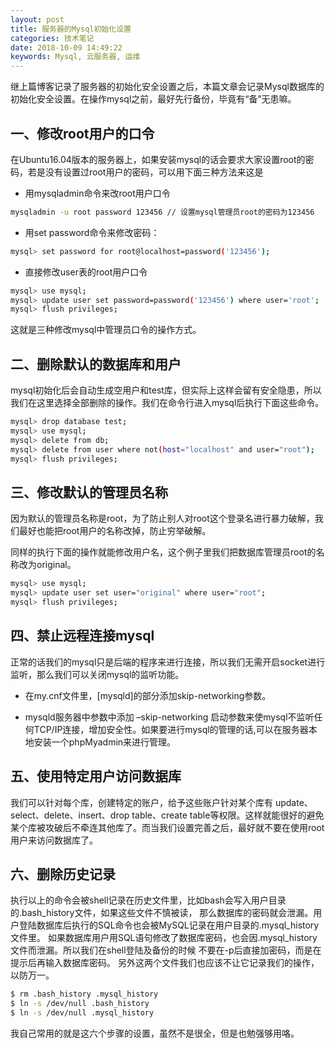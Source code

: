 ```yaml
---
layout: post
title: 服务器的Mysql初始化设置
categories: 技术笔记
date: 2018-10-09 14:49:22
keywords: Mysql, 云服务器, 运维
---
```


继上篇博客记录了服务器的初始化安全设置之后，本篇文章会记录Mysql数据库的初始化安全设置。在操作mysql之前，最好先行备份，毕竟有“备”无患嘛。

## 一、修改root用户的口令

在Ubuntu16.04版本的服务器上，如果安装mysql的话会要求大家设置root的密码，若是没有设置过root用户的密码，可以用下面三种方法来这是

- 用mysqladmin命令来改root用户口令

```bash
mysqladmin -u root password 123456 // 设置mysql管理员root的密码为123456
```

- 用set password命令来修改密码：

```bash
mysql> set password for root@localhost=password('123456');

```

- 直接修改user表的root用户口令

```bash
mysql> use mysql;
mysql> update user set password=password('123456') where user='root';
mysql> flush privileges;
```

这就是三种修改mysql中管理员口令的操作方式。

<!--more-->

## 二、删除默认的数据库和用户

mysql初始化后会自动生成空用户和test库，但实际上这样会留有安全隐患，所以我们在这里选择全部删除的操作。我们在命令行进入mysql后执行下面这些命令。

```bash
mysql> drop database test;
mysql> use mysql;
mysql> delete from db;
mysql> delete from user where not(host="localhost" and user="root");
mysql> flush privileges;
```

## 三、修改默认的管理员名称

因为默认的管理员名称是root，为了防止别人对root这个登录名进行暴力破解，我们最好也能把root用户的名称改掉，防止穷举破解。

同样的执行下面的操作就能修改用户名，这个例子里我们把数据库管理员root的名称改为original。

```bash
mysql> use mysql;
mysql> update user set user="original" where user="root";
mysql> flush privileges;
```

## 四、禁止远程连接mysql

正常的话我们的mysql只是后端的程序来进行连接，所以我们无需开启socket进行监听，那么我们可以关闭mysql的监听功能。

- 在my.cnf文件里，[mysqld]的部分添加skip-networking参数。

- mysqld服务器中参数中添加 –skip-networking 启动参数来使mysql不监听任何TCP/IP连接，增加安全性。如果要进行mysql的管理的话,可以在服务器本地安装一个phpMyadmin来进行管理。

## 五、使用特定用户访问数据库

我们可以针对每个库，创建特定的账户，给予这些账户针对某个库有 update、select、delete、insert、drop table、create table等权限。这样就能很好的避免某个库被攻破后不牵连其他库了。而当我们设置完善之后，最好就不要在使用root用户来访问数据库了。

## 六、删除历史记录

执行以上的命令会被shell记录在历史文件里，比如bash会写入用户目录的.bash_history文件，如果这些文件不慎被读，
那么数据库的密码就会泄漏。用户登陆数据库后执行的SQL命令也会被MySQL记录在用户目录的.mysql_history文件里。
如果数据库用户用SQL语句修改了数据库密码，也会因.mysql_history文件而泄漏。所以我们在shell登陆及备份的时候
不要在-p后直接加密码，而是在提示后再输入数据库密码。 另外这两个文件我们也应该不让它记录我们的操作，以防万一。

```bash
$ rm .bash_history .mysql_history
$ ln -s /dev/null .bash_history
$ ln -s /dev/null .mysql_history
```

我自己常用的就是这六个步骤的设置，虽然不是很全，但是也勉强够用咯。